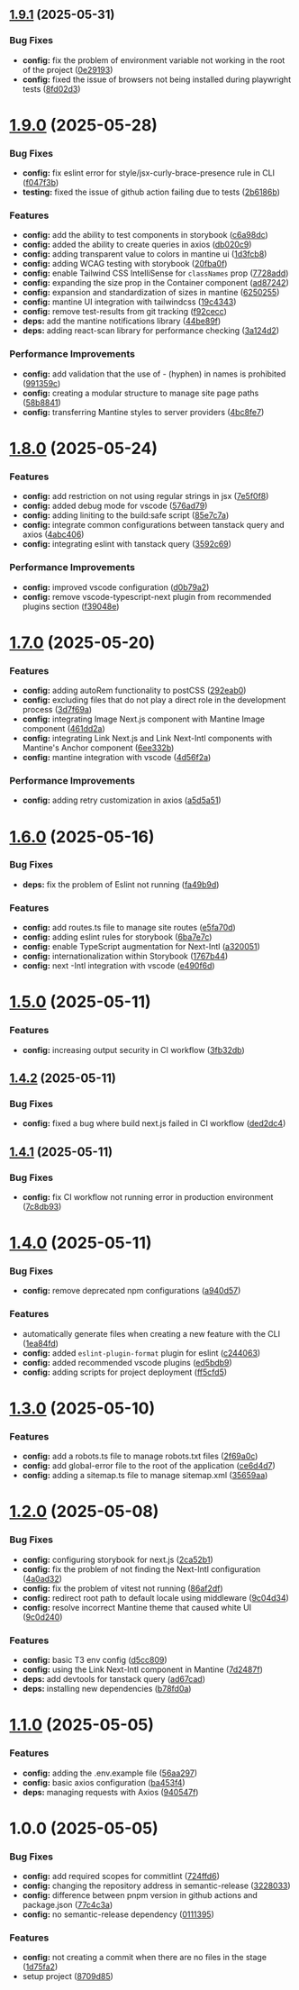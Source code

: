 ## [1.9.1](https://github.com/shaadcode/Nextjs-Frontend-Boilerplate/compare/v1.9.0...v1.9.1) (2025-05-31)


### Bug Fixes

* **config:** fix the problem of environment variable not working in the root of the project ([0e29193](https://github.com/shaadcode/Nextjs-Frontend-Boilerplate/commit/0e291938a34c57075a57617beb75134bb364858a))
* **config:** fixed the issue of browsers not being installed during playwright tests ([8fd02d3](https://github.com/shaadcode/Nextjs-Frontend-Boilerplate/commit/8fd02d3118837758403fa9e1ad4fba844e6809c1))

# [1.9.0](https://github.com/shaadcode/Nextjs-Frontend-Boilerplate/compare/v1.8.0...v1.9.0) (2025-05-28)


### Bug Fixes

* **config:** fix eslint error for style/jsx-curly-brace-presence rule in CLI ([f047f3b](https://github.com/shaadcode/Nextjs-Frontend-Boilerplate/commit/f047f3b86430693b71bfd05c9a6987c61f2742a0))
* **testing:** fixed the issue of github action failing due to tests ([2b6186b](https://github.com/shaadcode/Nextjs-Frontend-Boilerplate/commit/2b6186b4950532205ea4ed9ab2b628fb7a469713))


### Features

* **config:** add the ability to test components in storybook ([c6a98dc](https://github.com/shaadcode/Nextjs-Frontend-Boilerplate/commit/c6a98dc9d7eb35d3974bb8243ee08eed125d47d7))
* **config:** added the ability to create queries in axios ([db020c9](https://github.com/shaadcode/Nextjs-Frontend-Boilerplate/commit/db020c94362a91f9539972e90c281e0c810bc257))
* **config:** adding transparent value to colors in mantine ui ([1d3fcb8](https://github.com/shaadcode/Nextjs-Frontend-Boilerplate/commit/1d3fcb885d78c41e3141e17b66f0efd64dc54e8a))
* **config:** adding WCAG testing with storybook ([20fba0f](https://github.com/shaadcode/Nextjs-Frontend-Boilerplate/commit/20fba0fb1c8a54c9078c93f803d05f4ef70378d3))
* **config:** enable Tailwind CSS IntelliSense for `classNames` prop ([7728add](https://github.com/shaadcode/Nextjs-Frontend-Boilerplate/commit/7728addfaf3e70f7d43e0003730a8954db51936a))
* **config:** expanding the size prop in the Container component ([ad87242](https://github.com/shaadcode/Nextjs-Frontend-Boilerplate/commit/ad87242cd2bf128f84751c979099c9c67ce3a646))
* **config:** expansion and standardization of sizes in mantine ([6250255](https://github.com/shaadcode/Nextjs-Frontend-Boilerplate/commit/6250255dd1fb7539def442204516c85a18143f9f))
* **config:** mantine UI integration with tailwindcss ([19c4343](https://github.com/shaadcode/Nextjs-Frontend-Boilerplate/commit/19c4343268acb4a4d7881cf085f1bdb00464f8f8))
* **config:** remove test-results from git tracking ([f92cecc](https://github.com/shaadcode/Nextjs-Frontend-Boilerplate/commit/f92cecc4cd10cdb7aa865afb559360557d85d14d))
* **deps:** add the mantine notifications library ([44be89f](https://github.com/shaadcode/Nextjs-Frontend-Boilerplate/commit/44be89fa64e73ee5d95f0caa55371aca9a93daf8))
* **deps:** adding react-scan library for performance checking ([3a124d2](https://github.com/shaadcode/Nextjs-Frontend-Boilerplate/commit/3a124d2fce479a6bc70c6cd4a6815091171ef386))


### Performance Improvements

* **config:** add validation that the use of - (hyphen) in names is prohibited ([991359c](https://github.com/shaadcode/Nextjs-Frontend-Boilerplate/commit/991359c666f22182a0a3c97a12c9196526cffa8c))
* **config:** creating a modular structure to manage site page paths ([58b8841](https://github.com/shaadcode/Nextjs-Frontend-Boilerplate/commit/58b8841438d891cb3109a9d7ce6e304b33d3a220))
* **config:** transferring Mantine styles to server providers ([4bc8fe7](https://github.com/shaadcode/Nextjs-Frontend-Boilerplate/commit/4bc8fe7e502759e7f3a421adeb8445574aec6d26))

# [1.8.0](https://github.com/shaadcode/Nextjs-Frontend-Boilerplate/compare/v1.7.0...v1.8.0) (2025-05-24)


### Features

* **config:** add restriction on not using regular strings in jsx ([7e5f0f8](https://github.com/shaadcode/Nextjs-Frontend-Boilerplate/commit/7e5f0f8ca3cfae76cfd55184320d060002d6dee0))
* **config:** added debug mode for vscode ([576ad79](https://github.com/shaadcode/Nextjs-Frontend-Boilerplate/commit/576ad79c73e823ce76a60c3417f753cfe9af078e))
* **config:** adding liniting to the build:safe script ([85e7c7a](https://github.com/shaadcode/Nextjs-Frontend-Boilerplate/commit/85e7c7a358f76805880364b1fe4b3c5ba737e781))
* **config:** integrate common configurations between tanstack query and axios ([4abc406](https://github.com/shaadcode/Nextjs-Frontend-Boilerplate/commit/4abc4067f367dabd5275361b645681ff9aad6ea3))
* **config:** integrating eslint with tanstack query ([3592c69](https://github.com/shaadcode/Nextjs-Frontend-Boilerplate/commit/3592c69cec4ae8c75e50cb37d25689f470d1ff62))


### Performance Improvements

* **config:** improved vscode configuration ([d0b79a2](https://github.com/shaadcode/Nextjs-Frontend-Boilerplate/commit/d0b79a2118d3fcefe2ba86192241bee12f15d612))
* **config:** remove vscode-typescript-next plugin from recommended plugins section ([f39048e](https://github.com/shaadcode/Nextjs-Frontend-Boilerplate/commit/f39048e28f0bef37a62001907a3f2d8ec61083c3))

# [1.7.0](https://github.com/shaadcode/Nextjs-Frontend-Boilerplate/compare/v1.6.0...v1.7.0) (2025-05-20)


### Features

* **config:** adding autoRem functionality to postCSS ([292eab0](https://github.com/shaadcode/Nextjs-Frontend-Boilerplate/commit/292eab0d2b99d0d1744ea7d5d99b8545b7c019a5))
* **config:** excluding files that do not play a direct role in the development process ([3d7f69a](https://github.com/shaadcode/Nextjs-Frontend-Boilerplate/commit/3d7f69a136643f789da8b78fa398ba866b9c4af0))
* **config:** integrating Image Next.js component with Mantine Image component ([461dd2a](https://github.com/shaadcode/Nextjs-Frontend-Boilerplate/commit/461dd2ad9d42709e96054aed40c9b295b113c8b1))
* **config:** integrating Link Next.js and Link Next-Intl components with Mantine's Anchor component ([6ee332b](https://github.com/shaadcode/Nextjs-Frontend-Boilerplate/commit/6ee332b51bccf7ffd49fdfc3c04c3e52347cbccd))
* **config:** mantine integration with vscode ([4d56f2a](https://github.com/shaadcode/Nextjs-Frontend-Boilerplate/commit/4d56f2a76d1876bbd8902f7cbce5acdeb3406871))


### Performance Improvements

* **config:** adding retry customization in axios ([a5d5a51](https://github.com/shaadcode/Nextjs-Frontend-Boilerplate/commit/a5d5a51dffe760377d706fb1f8a305887d5cae88))

# [1.6.0](https://github.com/shaadcode/Nextjs-Frontend-Boilerplate/compare/v1.5.0...v1.6.0) (2025-05-16)


### Bug Fixes

* **deps:** fix the problem of Eslint not running ([fa49b9d](https://github.com/shaadcode/Nextjs-Frontend-Boilerplate/commit/fa49b9dea323bb7b7779f68296b5a472a1ab80fe))


### Features

* **config:** add routes.ts file to manage site routes ([e5fa70d](https://github.com/shaadcode/Nextjs-Frontend-Boilerplate/commit/e5fa70d15108bc9cf3e5f1e042755821105aef71))
* **config:** adding eslint rules for storybook ([6ba7e7c](https://github.com/shaadcode/Nextjs-Frontend-Boilerplate/commit/6ba7e7c56a7f57107bae23895e0de60272907adc))
* **config:** enable TypeScript augmentation for Next-Intl ([a320051](https://github.com/shaadcode/Nextjs-Frontend-Boilerplate/commit/a320051a8ebd9b98441f1bea901757141caffac5))
* **config:** internationalization within Storybook ([1767b44](https://github.com/shaadcode/Nextjs-Frontend-Boilerplate/commit/1767b446137996d188b32fccb171f84bd1884442))
* **config:** next -Intl integration with vscode ([e490f6d](https://github.com/shaadcode/Nextjs-Frontend-Boilerplate/commit/e490f6d5d0a1d27a2024f465398a22721097edf7))

# [1.5.0](https://github.com/shaadcode/Nextjs-Frontend-Boilerplate/compare/v1.4.2...v1.5.0) (2025-05-11)


### Features

* **config:** increasing output security in CI workflow ([3fb32db](https://github.com/shaadcode/Nextjs-Frontend-Boilerplate/commit/3fb32db6b84fa348b6b9f6ba5a64ebfda6c37a6f))

## [1.4.2](https://github.com/shaadcode/Nextjs-Frontend-Boilerplate/compare/v1.4.1...v1.4.2) (2025-05-11)


### Bug Fixes

* **config:** fixed a bug where build next.js failed in CI workflow ([ded2dc4](https://github.com/shaadcode/Nextjs-Frontend-Boilerplate/commit/ded2dc4377a91ea62827d4c4fce1dc3910db362b))

## [1.4.1](https://github.com/shaadcode/Nextjs-Frontend-Boilerplate/compare/v1.4.0...v1.4.1) (2025-05-11)


### Bug Fixes

* **config:** fix CI workflow not running error in production environment ([7c8db93](https://github.com/shaadcode/Nextjs-Frontend-Boilerplate/commit/7c8db937945ed843d76887710ec03c81faaa5935))

# [1.4.0](https://github.com/shaadcode/Nextjs-Frontend-Boilerplate/compare/v1.3.0...v1.4.0) (2025-05-11)


### Bug Fixes

* **config:** remove deprecated npm configurations ([a940d57](https://github.com/shaadcode/Nextjs-Frontend-Boilerplate/commit/a940d578a8b4519150afb199b401fef82a5350b5))


### Features

* automatically generate files when creating a new feature with the CLI ([1ea84fd](https://github.com/shaadcode/Nextjs-Frontend-Boilerplate/commit/1ea84fd3361aee63ea5da433b5eaebc987bb8de5))
* **config:** added `eslint-plugin-format` plugin for eslint ([c244063](https://github.com/shaadcode/Nextjs-Frontend-Boilerplate/commit/c244063d0cc1a2cba6c65f32dc2e01126adc59d2))
* **config:** added recommended vscode plugins ([ed5bdb9](https://github.com/shaadcode/Nextjs-Frontend-Boilerplate/commit/ed5bdb966be8d23f5aa50d10a084f5bef9869ee5))
* **config:** adding scripts for project deployment ([ff5cfd5](https://github.com/shaadcode/Nextjs-Frontend-Boilerplate/commit/ff5cfd5ca491db8ca6c156808fc0e2477b44a895))

# [1.3.0](https://github.com/shaadcode/Nextjs-Frontend-Boilerplate/compare/v1.2.0...v1.3.0) (2025-05-10)


### Features

* **config:** add a robots.ts file to manage robots.txt files ([2f69a0c](https://github.com/shaadcode/Nextjs-Frontend-Boilerplate/commit/2f69a0c73dc4a9571f9751c7c7b0657474689148))
* **config:** add global-error file to the root of the application ([ce6d4d7](https://github.com/shaadcode/Nextjs-Frontend-Boilerplate/commit/ce6d4d725c8f696e510325ed245b51b190a78aa8))
* **config:** adding a sitemap.ts file to manage sitemap.xml ([35659aa](https://github.com/shaadcode/Nextjs-Frontend-Boilerplate/commit/35659aae95e1801fc977cd682ae36a370a77a36d))

# [1.2.0](https://github.com/shaadcode/Nextjs-Frontend-Boilerplate/compare/v1.1.0...v1.2.0) (2025-05-08)


### Bug Fixes

* **config:** configuring storybook for next.js ([2ca52b1](https://github.com/shaadcode/Nextjs-Frontend-Boilerplate/commit/2ca52b186a2e1c9b15fc85752b825d394ba73a08))
* **config:** fix the problem of not finding the Next-Intl configuration ([4a0ad32](https://github.com/shaadcode/Nextjs-Frontend-Boilerplate/commit/4a0ad32b9c7b9b01eab7191cc25817be6179ed2a))
* **config:** fix the problem of vitest not running ([86af2df](https://github.com/shaadcode/Nextjs-Frontend-Boilerplate/commit/86af2df870d1618007944837c41b56547451d97a))
* **config:** redirect root path to default locale using middleware ([9c04d34](https://github.com/shaadcode/Nextjs-Frontend-Boilerplate/commit/9c04d34dafe2b996ecf6ac7c9cffa21632d3ff60))
* **config:** resolve incorrect Mantine theme that caused white UI ([9c0d240](https://github.com/shaadcode/Nextjs-Frontend-Boilerplate/commit/9c0d240c1dc529ff229f1926b3fde164a1390ff8))


### Features

* **config:** basic T3 env config ([d5cc809](https://github.com/shaadcode/Nextjs-Frontend-Boilerplate/commit/d5cc8099f56f5ef2c05e763679a759f65e30d81a))
* **config:** using the Link Next-Intl component in Mantine ([7d2487f](https://github.com/shaadcode/Nextjs-Frontend-Boilerplate/commit/7d2487f949cf2ec6318a8d24b92e7e5ea3d34b80))
* **deps:** add devtools for tanstack query ([ad67cad](https://github.com/shaadcode/Nextjs-Frontend-Boilerplate/commit/ad67cad4dbf8fd3038229077766b8b6705b29e0f))
* **deps:** installing new dependencies ([b78fd0a](https://github.com/shaadcode/Nextjs-Frontend-Boilerplate/commit/b78fd0ac7d4ee0fd3b5a79b83d0f02d2801dfda5))

# [1.1.0](https://github.com/shaadcode/Nextjs-Frontend-Boilerplate/compare/v1.0.0...v1.1.0) (2025-05-05)


### Features

* **config:** adding the .env.example file ([56aa297](https://github.com/shaadcode/Nextjs-Frontend-Boilerplate/commit/56aa2978c3bdd778ecc5692ef4b71ceb0c90ed7c))
* **config:** basic axios configuration ([ba453f4](https://github.com/shaadcode/Nextjs-Frontend-Boilerplate/commit/ba453f4ed652fcf06af0b959fa8ea9d4cede361d))
* **deps:** managing requests with Axios ([940547f](https://github.com/shaadcode/Nextjs-Frontend-Boilerplate/commit/940547f5beb2b78f8015f8e6d033b89a3b43f4db))

# 1.0.0 (2025-05-05)


### Bug Fixes

* **config:** add required scopes for commitlint ([724ffd6](https://github.com/shaadcode/Nextjs-Frontend-Boilerplate/commit/724ffd61b91ae10aff6230a2d80e4bc575960de1))
* **config:** changing the repository address in semantic-release ([3228033](https://github.com/shaadcode/Nextjs-Frontend-Boilerplate/commit/32280331a10e438f5716836e11519235fe1a7331))
* **config:** difference between pnpm version in github actions and package.json ([77c4c3a](https://github.com/shaadcode/Nextjs-Frontend-Boilerplate/commit/77c4c3a37a274379ea71f0efcc75ec38d3694a9f))
* **config:** no semantic-release dependency ([0111395](https://github.com/shaadcode/Nextjs-Frontend-Boilerplate/commit/0111395122f75722d4a1bcd0cacc83db4649f8ec))


### Features

* **config:** not creating a commit when there are no files in the stage ([1d75fa2](https://github.com/shaadcode/Nextjs-Frontend-Boilerplate/commit/1d75fa2e9bff555bb0a40e424d2708f3aa831ed5))
* setup project ([8709d85](https://github.com/shaadcode/Nextjs-Frontend-Boilerplate/commit/8709d853707a8e7f48579900cc060bb849adb908))
